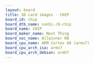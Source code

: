 ```yaml
---
layout: board
title: SD card images - CHIP
board_id: chip
board_dtb_name: sun5i-r8-chip
board_name: CHIP
board_maker_name: Next Thing
board_soc_name: Allwinner R8
board_cpu_name: ARM Cortex A8 (armv7)
board_cpu_arch_isa: armv7
board_cpu_arch_debian: armhf
---
```

